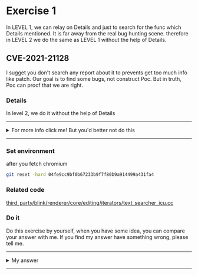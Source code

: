 # Exercise 1

In LEVEL 1, we can relay on Details and just to search for the func which Details mentioned. It is far away from the real bug hunting scene. therefore in LEVEL 2 we do the same as LEVEL 1 without the help of Details.

## CVE-2021-21128
I sugget you don't search any report about it to prevents get too much info like patch. Our goal is to find some bugs, not construct Poc. But in truth, Poc can proof that we are right.


### Details

In level 2, we do it without the help of Details



---------

<details>
  <summary>For more info click me! But you'd better not do this</summary>
    
  https://bugs.chromium.org/p/chromium/issues/detail?id=1138877

</details>

--------

### Set environment

after you fetch chromium
```sh
git reset -hard 04fe9cc9bf0b67233b9f7f80b9a914499a431fa4
```

### Related code

[third_party/blink/renderer/core/editing/iterators/text_searcher_icu.cc](https://chromium.googlesource.com/chromium/src/+/04fe9cc9bf0b67233b9f7f80b9a914499a431fa4/third_party/blink/renderer/core/editing/iterators/text_searcher_icu.cc)


### Do it
Do this exercise by yourself, when you have some idea, you can compare your answer with me. If you find my answer have something wrong, please tell me.


---------

<details>
  <summary>My answer</summary>

  `IsWholeWordMatch` This func looks like buggy.
  ```c++
static bool IsWholeWordMatch(const UChar* text,
                             int text_length,
                             MatchResultICU& result) {
  DCHECK_LE((int)(result.start + result.length), text_length);
  UChar32 first_character;
  U16_GET(text, 0, result.start, result.length, first_character);  [1]

  // Chinese and Japanese lack word boundary marks, and there is no clear
  // agreement on what constitutes a word, so treat the position before any CJK
  // character as a word start.
  if (Character::IsCJKIdeographOrSymbol(first_character))
    return true;

  wtf_size_t word_break_search_start = result.start + result.length;
  while (word_break_search_start > result.start) {
    word_break_search_start =
        FindNextWordBackward(text, text_length, word_break_search_start);
  }
  if (word_break_search_start != result.start)
    return false;
  return static_cast<int>(result.start + result.length) ==
         FindWordEndBoundary(text, text_length, word_break_search_start);
}
==========================================================
#define CHECK_LE(val1, val2) CHECK_OP(<=, val1, val2)
  ```
  [1] call `U16_GET` after `DCHECK_LE`. This check means `result.start + result.length` must lessthan `text_length`, we can see about `U16_GET`
  ```c++
/**
 * Get a code point from a string at a random-access offset,
 * without changing the offset.
 * "Safe" macro, handles unpaired surrogates and checks for string boundaries.
 *
 * The offset may point to either the lead or trail surrogate unit
 * for a supplementary code point, in which case the macro will read
 * the adjacent matching surrogate as well.
 *
 * The length can be negative for a NUL-terminated string.
 *
 * If the offset points to a single, unpaired surrogate, then
 * c is set to that unpaired surrogate.
 * Iteration through a string is more efficient with U16_NEXT_UNSAFE or U16_NEXT.
 *
 * @param s const UChar * string
 * @param start starting string offset (usually 0)
 * @param i string offset, must be start<=i<length
 * @param length string length
 * @param c output UChar32 variable
 * @see U16_GET_UNSAFE
 * @stable ICU 2.4
 */
#define U16_GET(s, start, i, length, c) UPRV_BLOCK_MACRO_BEGIN { \
    (c)=(s)[i]; \
    if(U16_IS_SURROGATE(c)) { \
        uint16_t __c2; \
        if(U16_IS_SURROGATE_LEAD(c)) { \
            if((i)+1!=(length) && U16_IS_TRAIL(__c2=(s)[(i)+1])) { \ [2]
                (c)=U16_GET_SUPPLEMENTARY((c), __c2); \
            } \
        } else { \
            if((i)>(start) && U16_IS_LEAD(__c2=(s)[(i)-1])) { \
                (c)=U16_GET_SUPPLEMENTARY(__c2, (c)); \
            } \
        } \
    } \
} UPRV_BLOCK_MACRO_END
  ```
  the third parameter is the length of the target string which be searched, just like find xy in xyd, and the length of this time is two.
  But [2] makes me puzzle, it seems like the `length` parameter is the end index of the `xyd`, but in truth it is the length of `xy`. And `@param length string length` proves my opinion. If we assignment i == length like i = 2, length = 2 and `__c2=(s)[(i)+1]` can oob read.
  We can check our answer by Detail.

  > This patch chagnes |IsWholeWordMatch()| to use |U16_GET()| with valid
  > parameters to avoid reading out of bounds data.
  >
  > In case of search "\uDB00" (broken surrogate pair) in "\u0022\uDB00", we
  > call |U16_GET(text, start, index, length, u32)| with start=1, index=1,
  > length=1, where text = "\u0022\DB800", then |U16_GET()| reads text[2]
  > for surrogate tail.
  >
  > After this patch, we call |U16_GET()| with length=2==end of match, to
  > make |U16_GET()| not to read text[2].



</details>

--------
